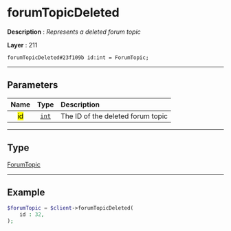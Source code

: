 # forumTopicDeleted

**Description** : *Represents a deleted forum topic*

**Layer** : 211

```tl
forumTopicDeleted#23f109b id:int = ForumTopic;
```

---

## Parameters

| Name | Type | Description |
| :---: | :---: | :--- |
| <mark>id</mark> | [`int`](type/int) | The ID of the deleted forum topic |

---

## Type

[ForumTopic](type/ForumTopic)

---

## Example

```php
$forumTopic = $client->forumTopicDeleted(
	id : 32,
);
```